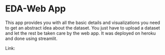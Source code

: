 # EDA-Web App

This app provides you with all the basic details and visualizations you need to get an abstract idea about the dataset.
You just have to upload a dataset and let the rest be taken care by the web app.
It was deployed on heroku and done using streamlit.

Link: 
